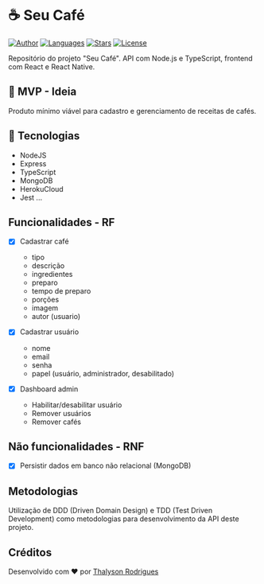 # :coffee: Seu Café

[![Author](https://img.shields.io/badge/author-thalysonalexr-753D00?style=flat-square)](https://github.com/thalysonalexr)
[![Languages](https://img.shields.io/github/languages/count/thalysonalexr/ycoffee-web?color=753D00&style=flat-square)](https://img.shields.io/github/languages/count/thalysonalexr/ycoffee-web?color=753D00&style=flat-square)
[![Stars](https://img.shields.io/github/stars/thalysonalexr/ycoffee-web?color=753D00&style=flat-square)](https://github.com/thalysonalexr/ycoffee-web/stargazers)
[![License](https://img.shields.io/github/license/thalysonalexr/ycoffee-web?color=753D00&style=flat-square)](https://img.shields.io/github/license/thalysonalexr/ycoffee-web?color=753D00&style=flat-square)

Repositório do projeto "Seu Café". API com Node.js e TypeScript, frontend com React e React Native.

## :tada: MVP - Ideia

Produto mínimo viável para cadastro e gerenciamento de receitas de cafés.

## :rocket: Tecnologias

- NodeJS
- Express
- TypeScript
- MongoDB
- HerokuCloud
- Jest
  ...

## Funcionalidades - RF

- [x] Cadastrar café

  - tipo
  - descrição
  - ingredientes
  - preparo
  - tempo de preparo
  - porções
  - imagem
  - autor (usuario)

- [x] Cadastrar usuário

  - nome
  - email
  - senha
  - papel (usuário, administrador, desabilitado)

- [x] Dashboard admin
  - Habilitar/desabilitar usuário
  - Remover usuários
  - Remover cafés

## Não funcionalidades - RNF

- [x] Persistir dados em banco não relacional (MongoDB)

## Metodologias

Utilização de DDD (Driven Domain Design) e TDD (Test Driven Development) como metodologias para desenvolvimento da API deste projeto.

## Créditos

Desenvolvido com ♥ por [Thalyson Rodrigues](https://www.linkedin.com/in/thalysonrodrigues/)
